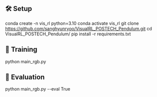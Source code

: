 ## 🛠️ Setup
conda create -n vis_rl python=3.10
conda activate vis_rl
git clone https://github.com/sanghyunryoo/VisualRL_POSTECH_Pendulum.git
cd VisualRL_POSTECH_Pendulum/
pip install -r requirements.txt

## 🚀 Training
python main_rgb.py

## 🎯 Evaluation
python main_rgb.py --eval True
